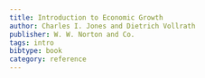```yaml
---
title: Introduction to Economic Growth
author: Charles I. Jones and Dietrich Vollrath
publisher: W. W. Norton and Co.
tags: intro
bibtype: book
category: reference
---
```


